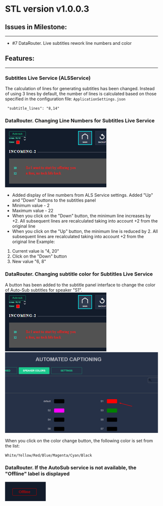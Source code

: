 # STL version v1.0.0.3

## Issues in Milestone:
---
- #7  DataRouter. Live subtitles rework line numbers and color
## Features:
---
### Subtitles Live Service (ALSService)

The calculation of lines for generating subtitles has been changed. Instead of using 3 lines by default, the number of lines is calculated based on those specified in the configuration file:
`ApplicationSettings.json`
```
 "subtitle_lines": "8,14"
```

### DataRouter. Changing Line Numbers for Subtitles Live Service

![](../attachments/Screenshot_4683.png)
- Added display of line numbers from ALS Service settings. Added "Up" and "Down" buttons to the subtitles panel
- Minimum value - 2
- Maximum value - 22
- When you click on the "Down" button, the minimum line increases by +2. All subsequent lines are recalculated taking into account +2 from the original line
- When you click on the "Up" button, the minimum line is reduced by 2. All subsequent lines are recalculated taking into account +2 from the original line
Example:
1. Current value is "4, 20"
2. Click on the "Down" button
3. New value "6, 8"

### DataRouter. Changing subtitle color for Subtitles Live Service

A button has been added to the subtitle panel interface to change the color of Auto-Sub subtitles for speaker "S1".
![](../attachments/Screenshot_4683.png)
![](../attachments/Screenshot_4685.png)

When you click on the color change button, the following color is set from the list:
```
White/Yellow/Red/Blue/Magenta/Cyan/Black
```

### DataRouter. If the AutoSub service is not available, the "Offline" label is displayed
![](../attachments/Screenshot_4686.png)

